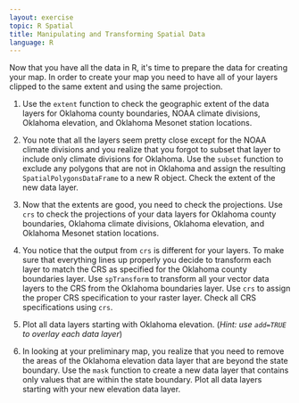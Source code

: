 ```yaml
---
layout: exercise
topic: R Spatial
title: Manipulating and Transforming Spatial Data
language: R
---
```


Now that you have all the data in R, it's time to prepare the data for creating
your map.  In order to create your map you need to have all of your layers
clipped to the same extent and using the same projection.

1. Use the `extent` function to check the geographic extent of the data layers
for Oklahoma county boundaries, NOAA climate divisions, Oklahoma elevation, and
Oklahoma Mesonet station locations.

2. You note that all the layers seem pretty close except for the NOAA climate
divisions and you realize that you forgot to subset that layer to include only
climate divisions for Oklahoma.  Use the `subset` function to exclude any
polygons that are not in Oklahoma and assign the resulting
`SpatialPolygonsDataFrame` to a new R object.  Check the extent of the new data
layer.

3. Now that the extents are good, you need to check the projections.  Use `crs`
to check the projections of your data layers for Oklahoma county boundaries,
Oklahoma climate divisions, Oklahoma elevation, and Oklahoma Mesonet station
locations.

4. You notice that the output from `crs` is different for your layers. To make
sure that everything lines up properly you decide to transform each layer to
match the CRS as specified for the Oklahoma county boundaries layer.  Use `spTransform` to transform all your vector data layers to the CRS from the Oklahoma boundaries layer.  Use `crs` to assign the proper CRS specification to your raster layer.  Check all CRS specifications using `crs`.

5. Plot all data layers starting with Oklahoma elevation.  (*Hint:
use `add=TRUE` to overlay each data layer*)

6. In looking at your preliminary map, you realize that you need to remove the
areas of the Oklahoma elevation data layer that are beyond the state boundary.
Use the `mask` function to create a new data layer that contains only values
that are within the state boundary.  Plot all data layers starting with your
new elevation data layer.